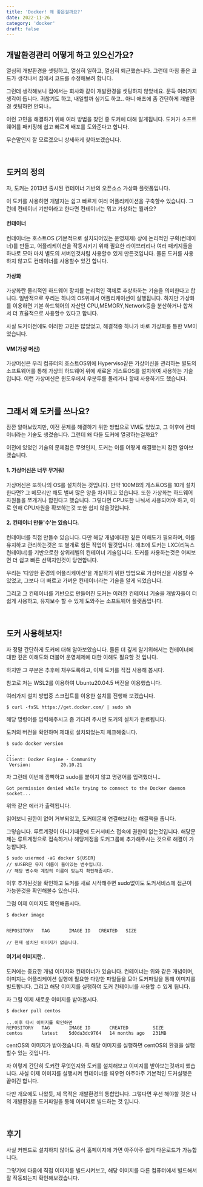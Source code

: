 ```yaml
---
title: 'Docker! 왜 좋은걸까요?'
date: 2022-11-26
category: 'docker'
draft: false
---
```


## 개발환경관리 어떻게 하고 있으신가요?

열심히 개발환경을 셋팅하고, 열심히 일하고, 열심히 퇴근했습니다. 그런데 마침 좋은 코드가 생각나서 집에서 코드를 수정해보려 합니다.

그런데 생각해보니 집에서는 회사와 같이 개발환경을 셋팅하지 않았네요. 문득 여러가지 생각이 듭니다. 귀찮기도 하고, 내일할까 싶기도 하고.. 아니 애초에 좀 간단하게 개발환경 셋팅하면 안되나..

이런 고민을 해결하기 위해 여러 방법을 찾던 중 도커에 대해 알게됩니다. 도커가 소프트웨어를 패키징해 쉽고 빠르게 배포를 도와준다고 합니다.

무슨말인지 잘 모르겠으니 상세하게 찾아보겠습니다.

<br>

## 도커의 정의

자, 도커는 2013년 출시된 컨테이너 기반의 오픈소스 가상화 플랫폼입니다.

이 도커를 사용하면 개발자는 쉽고 빠르게 여러 어플리케이션을 구축할수 있습니다. 그런데 컨테이너 기반이라고 한다면 컨테이너는 뭐고 가상화는 뭘까요?

#### 컨테이너

컨테이너는 호스트OS (기본적으로 설치되어있는 운영체제) 상에 논리적인 구획(컨테이너)를 만들고, 어플리케이션을 작동시키기 위해 필요한 라이브러리나 여러 패키지들을 하나로 모아 마치 별도의 서버인것처럼 사용할수 있게 만든것입니다. 물론 도커를 사용하지 않고도 컨테이너를 사용할수 있긴 합니다.

#### 가상화

가상화란 물리적인 하드웨어 장치를 논리적인 객체로 추상화하는 기술을 의미한다고 합니다. 일반적으로 우리는 하나의 OS위에서 어플리케이션이 실행됩니다. 하지만 가상화를 이용하면 기본 하드웨어의 자산인 CPU,MEMORY,Network등을 분산하거나 합쳐서 더 효율적으로 사용할수 있다고 합니다.

사실 도커이전에도 이러한 고민은 많았었고, 해결책중 하나가 바로 가상화롤 통한 VM이었습니다.

#### VM(가상 머신)

가상머신은 우리 컴퓨터의 호스트OS위에 Hyperviso같은 가상머신을 관리하는 별도의 소프트웨어를 통해 가상의 하드웨어 위에 새로운 게스트OS를 설치하여 사용하는 기술입니다. 이런 가상머신은 윈도우에서 우분투를 돌리거나 할때 사용하기도 했습니다.

<br>

## 그래서 왜 도커를 쓰나요?

잠깐 알아보았지만, 이전 문제를 해결하기 위한 방법으로 VM도 있었고, 그 이후에 컨테이너라는 기술도 생겼습니다. 그런데 왜 다들 도커에 열광하는걸까요?

이전에 있었던 기술의 문제점은 무엇인지, 도커는 이를 어떻게 해결했는지 잠깐 알아보겠습니다.

#### 1. 가상머신은 너무 무거워!

가상머신은 또하나의 OS를 설치하는 것입니다. 만약 100MB의 게스트OS를 10개 설치한다면? 그 메모리만 해도 벌써 많은 양을 차지하고 있습니다. 또한 가상화는 하드웨어 자원들을 쪼개거나 합친다고 했습니다. 그렇다면 CPU또한 나눠서 사용되어야 하고, 이로 인해 CPU자원을 확보하는것 또한 쉽지 않을것입니다.

#### 2. 컨테이너 만들'수'는 있습니다.

컨테이너를 직접 만들수 있습니다. 다만 해당 개념에대한 깊은 이해도가 필요하며, 이를 유지하고 관리하는것은 또 별개로 힘든 작업이 될것입니다. 애초에 도커는 LXC(리눅스 컨테이너)를 기반으로한 상위레벨의 컨테이너 기술입니다. 도커를 사용하는것은 어찌보면 더 쉽고 빠른 선택지인것이 당연합니다.

우리는 '다양한 환경의 어플리케이션'을 개발하기 위한 방법으로 가상머신을 사용할 수 있었고, 그보다 더 빠르고 가벼운 컨테이너라는 기술을 알게 되었습니다.

그리고 그 컨테이너를 기반으로 만들어진 도커는 이러한 컨테이너 기술을 개발자들이 더 쉽게 사용하고, 유지보수 할 수 있게 도와주는 소프트웨어 플랫폼입니다.

<br>

## 도커 사용해보자!

자 정말 간단하게 도커에 대해 알아보았습니다. 물론 더 깊게 알기위해서는 컨테이너에 대한 깊은 이해도와 더불어 운영체제에 대한 이해도 필요할 것 입니다.

하지만 그 부분은 추후에 채우도록하고, 이제 도커를 직접 사용해 봅시다.

참고로 저는 WSL2를 이용하여 Ubuntu20.04.5 버전을 이용했습니다.

여러가지 설치 방법중 스크립트를 이용한 설치를 진행해 보겠습니다.

```
$ curl -fsSL https://get.docker.com/ | sudo sh
```

해당 명령어를 입력해주시고 좀 기다려 주시면 도커의 설치가 완료됩니다.

도커의 버전을 확인하며 제대로 설치되었는지 체크해줍니다.

```
$ sudo docker version

...
Client: Docker Engine - Community
 Version:           20.10.21
```

자 그런데 이번에 깜빡하고 sudo를 붙이지 않고 명령어를 입력했더니..

```
Got permission denied while trying to connect to the Docker daemon socket...
```

위와 같은 에러가 출력됩니다.

읽어보니 권한이 없어 거부되었고, 도커데몬에 연결해보라는 해결책을 줍니다.

그렇습니다. 루트계정이 아니기때문에 도커서비스 접속에 권한이 없는것입니다. 해당문제는 루트계정으로 접속하거나 해당계정을 도커그룹에 추가해주시는 것으로 해결이 가능합니다.

```
$ sudo usermod -aG docker ${USER}
// $USER은 유저 이름이 들어있는 변수입니다.
// 해당 변수와 계정의 이름이 맞는지 확인해줍시다.
```

이후 추가된것을 확인하고 도커를 새로 시작해주면 sudo없이도 도커서비스에 접근이 가능한것을 확인해볼수 있습니다.

그럼 이제 이미지도 확인해줍시다.

```
$ docker image


REPOSITORY   TAG       IMAGE ID   CREATED   SIZE

// 현재 설치된 이미지가 없습니다.
```

#### 여기서 이미지란..

도커에는 중요한 개념 이미지와 컨테이너가 있습니다. 컨테이너는 위와 같은 개념이며, 이미지는 어플리케이션 실행에 필요한 다양한 파일들을 모아 도커파일을 통해 이미지를 빌드합니다. 그리고 해당 이미지를 실행하여 도커 컨테이너를 사용할 수 있게 됩니다.

자 그럼 이제 새로운 이미지를 받아봅시다.

```
$ docker pull centos

...이후 다시 이미지를 확인하면
REPOSITORY   TAG       IMAGE ID       CREATED         SIZE
centos       latest    5d0da3dc9764   14 months ago   231MB
```

centOS의 이미지가 받아졌습니다. 즉 해당 이미지를 실행하면 centOS의 환경을 실행할수 있는 것입니다.

자 이렇게 간단히 도커란 무엇인지와 도커를 설치해보고 이미지를 받아보는것까지 했습니다. 사실 이제 이미지를 실행시켜 컨테이너를 띄우면 아주아주 기본적인 도커실행은 끝이긴 합니다.

다만 개요에도 나왔듯, 제 목적은 개발환경의 통합입니다. 그렇다면 우선 해야할 것은 나의 개발환경을 도커파일을 통해 이미지로 빌드하는 것 입니다.

<br>

## 후기

사실 커맨드로 설치하지 않아도 공식 홈페이지에 가면 아주아주 쉽게 다운로드가 가능합니다.

그렇기에 다음에 직접 이미지를 빌드시켜보고, 해당 이미지를 다른 컴퓨터에서 빌드해서 잘 작동되는지 확인해보겠습니다.
